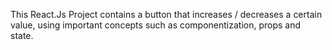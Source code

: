 This React.Js Project contains a button that increases / decreases a certain value, using important concepts such as componentization, props and state.
 
